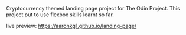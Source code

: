 Cryptocurrency themed landing page project for The Odin Project. This project put to use flexbox skills learnt so far. 

live preview: https://aaronkg1.github.io/landing-page/
